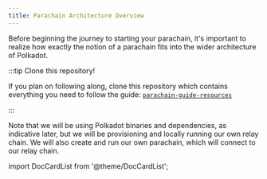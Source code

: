 ```yaml
---
title: Parachain Architecture Overview
---
```


Before beginning the journey to starting your parachain, it's important to realize how exactly the notion of a parachain fits into the wider architecture of Polkadot.  

:::tip Clone this repository!

If you plan on following along, clone this repository which contains everything you need to follow the guide: [`parachain-guide-resources`](https://github.com/CrackTheCode016/parachain-guide-resources)

:::

Note that we will be using Polkadot binaries and dependencies, as indicative later, but we will be provisioning and locally running our own relay chain.  We will also create and run our own parachain, which will connect to our relay chain.

import DocCardList from '@theme/DocCardList';

<DocCardList />